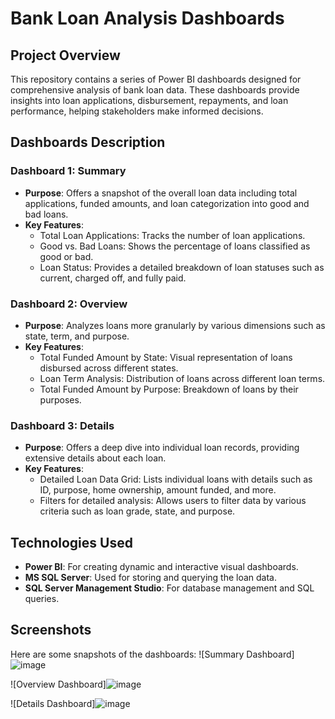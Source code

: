 # Bank Loan Analysis Dashboards

## Project Overview
This repository contains a series of Power BI dashboards designed for comprehensive analysis of bank loan data. These dashboards provide insights into loan applications, disbursement, repayments, and loan performance, helping stakeholders make informed decisions.

## Dashboards Description
### Dashboard 1: Summary
- **Purpose**: Offers a snapshot of the overall loan data including total applications, funded amounts, and loan categorization into good and bad loans.
- **Key Features**:
  - Total Loan Applications: Tracks the number of loan applications.
  - Good vs. Bad Loans: Shows the percentage of loans classified as good or bad.
  - Loan Status: Provides a detailed breakdown of loan statuses such as current, charged off, and fully paid.

### Dashboard 2: Overview
- **Purpose**: Analyzes loans more granularly by various dimensions such as state, term, and purpose.
- **Key Features**:
  - Total Funded Amount by State: Visual representation of loans disbursed across different states.
  - Loan Term Analysis: Distribution of loans across different loan terms.
  - Total Funded Amount by Purpose: Breakdown of loans by their purposes.

### Dashboard 3: Details
- **Purpose**: Offers a deep dive into individual loan records, providing extensive details about each loan.
- **Key Features**:
  - Detailed Loan Data Grid: Lists individual loans with details such as ID, purpose, home ownership, amount funded, and more.
  - Filters for detailed analysis: Allows users to filter data by various criteria such as loan grade, state, and purpose.

## Technologies Used
- **Power BI**: For creating dynamic and interactive visual dashboards.
- **MS SQL Server**: Used for storing and querying the loan data.
- **SQL Server Management Studio**: For database management and SQL queries.



## Screenshots
Here are some snapshots of the dashboards:
![Summary Dashboard]![image](https://github.com/ayushshah17/Ayush_DataAnalytics/assets/68246527/2c801259-615a-455f-bee2-844783ccbd05)

![Overview Dashboard]![image](https://github.com/ayushshah17/Ayush_DataAnalytics/assets/68246527/424e5b0c-d7a1-4f5d-a3ff-350c9ac632d4)

![Details Dashboard]![image](https://github.com/ayushshah17/Ayush_DataAnalytics/assets/68246527/e3f0a873-f4ef-4d06-b50a-4c911d3e6521)



